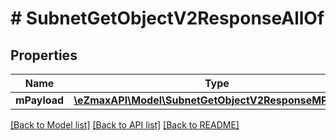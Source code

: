 # # SubnetGetObjectV2ResponseAllOf

## Properties

Name | Type | Description | Notes
------------ | ------------- | ------------- | -------------
**mPayload** | [**\eZmaxAPI\Model\SubnetGetObjectV2ResponseMPayload**](SubnetGetObjectV2ResponseMPayload.md) |  |

[[Back to Model list]](../../README.md#models) [[Back to API list]](../../README.md#endpoints) [[Back to README]](../../README.md)
